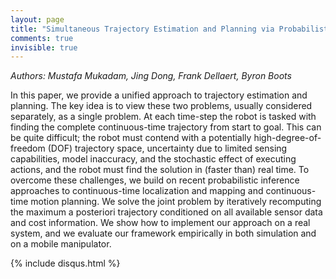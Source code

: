 ```yaml
---
layout: page
title: "Simultaneous Trajectory Estimation and Planning via Probabilistic Inference"
comments: true
invisible: true
---
```


<p class="text-left"><i>Authors: Mustafa Mukadam, Jing Dong, Frank Dellaert, Byron Boots</i></p>

In this paper, we provide a unified approach to trajectory estimation and planning. The key idea is to view these two problems, usually considered separately, as a single problem. At each time-step the robot is tasked with finding the complete continuous-time trajectory from start to goal. This can be quite difficult; the robot must contend with a potentially high-degree-of-freedom (DOF) trajectory space, uncertainty due to limited sensing capabilities, model inaccuracy, and the stochastic effect of executing actions, and the robot must find the solution in (faster than) real time. To overcome these challenges, we build on recent probabilistic inference approaches to continuous-time localization and mapping and continuous-time motion planning. We solve the joint problem by iteratively recomputing the maximum a posteriori trajectory conditioned on all available sensor data and cost information. We show how to implement our approach on a real system, and we evaluate our framework empirically in both simulation and on a mobile manipulator.

{% include disqus.html %}